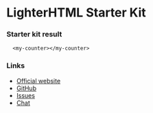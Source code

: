 # LighterHTML Starter Kit

### Starter kit result

```showcase
  <my-counter></my-counter>
```

### Links

- [Official website](https://lit-html.polymer-project.org/)
- [GitHub](https://github.com/Polymer/lit-html)
- [Issues](https://github.com/Polymer/lit-html/issues)
- [Chat](https://www.polymer-project.org/slack-invite)
